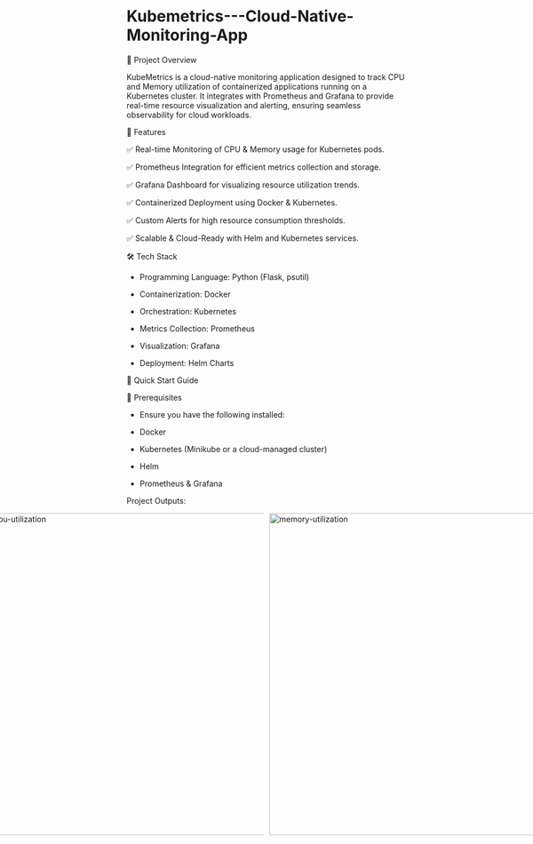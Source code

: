 # Kubemetrics---Cloud-Native-Monitoring-App
📌 Project Overview

KubeMetrics is a cloud-native monitoring application designed to track CPU and Memory utilization of containerized applications running on a Kubernetes cluster. It integrates with Prometheus and Grafana to provide real-time resource visualization and alerting, ensuring seamless observability for cloud workloads.

🚀 Features

✅ Real-time Monitoring of CPU & Memory usage for Kubernetes pods.

✅ Prometheus Integration for efficient metrics collection and storage.

✅ Grafana Dashboard for visualizing resource utilization trends.

✅ Containerized Deployment using Docker & Kubernetes.

✅ Custom Alerts for high resource consumption thresholds.

✅ Scalable & Cloud-Ready with Helm and Kubernetes services.

🛠️ Tech Stack

- Programming Language: Python (Flask, psutil)

- Containerization: Docker

- Orchestration: Kubernetes

- Metrics Collection: Prometheus

- Visualization: Grafana

- Deployment: Helm Charts

🚀 Quick Start Guide

🔹 Prerequisites

- Ensure you have the following installed:

- Docker

- Kubernetes (Minikube or a cloud-managed cluster)

- Helm

- Prometheus & Grafana

Project Outputs:

<div style="display: flex; justify-content: center; gap: 10px;">
    <img width="580" alt="cpu-utilization" src="https://github.com/user-attachments/assets/74bf8ba6-18f8-4d8a-920f-66cd32c63d99" />
    <img width="580" alt="memory-utilization" src="https://github.com/user-attachments/assets/a4b97983-ae0c-4487-a820-a81be57a4728" />
</div>



